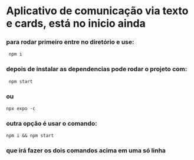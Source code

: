 # Aplicativo de comunicação via texto e cards, está no inicio ainda
### para rodar primeiro entre no diretório e use:
```
 npm i
```
### depois de instalar as dependencias pode rodar o projeto com:
```
 npm start
 ```
 ### ou 
 ```
 npx expo -c
 ```
### outra opção é usar o comando:
 ```
npm i && npm start
 ```

### que irá fazer os dois comandos acima em uma só linha

